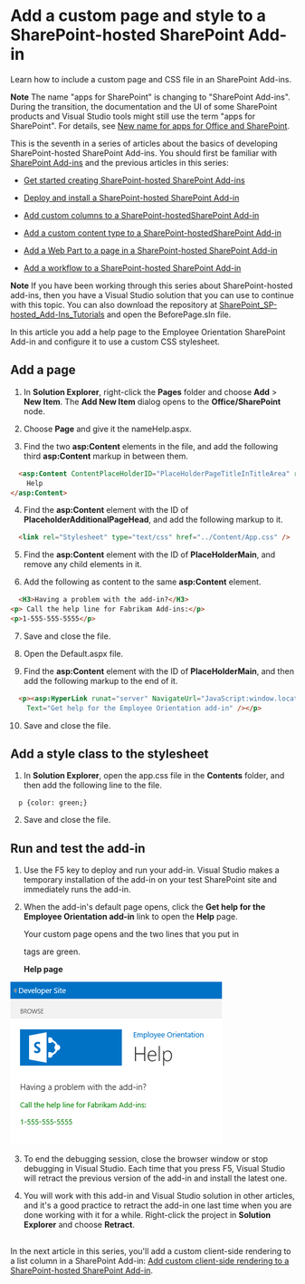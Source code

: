 


# Add a custom page and style to a SharePoint-hosted SharePoint Add-in
Learn how to include a custom page and CSS file in an SharePoint Add-ins.
 

 **Note**  The name "apps for SharePoint" is changing to "SharePoint Add-ins". During the transition, the documentation and the UI of some SharePoint products and Visual Studio tools might still use the term "apps for SharePoint". For details, see  [New name for apps for Office and SharePoint](new-name-for-apps-for-sharepoint#bk_newname).
 

This is the seventh in a series of articles about the basics of developing SharePoint-hosted SharePoint Add-ins. You should first be familiar with  [SharePoint Add-ins](sharepoint-add-ins) and the previous articles in this series:
 

-  [Get started creating SharePoint-hosted SharePoint Add-ins](get-started-creating-sharepoint-hosted-sharepoint-add-ins)
    
 
-  [Deploy and install a SharePoint-hosted SharePoint Add-in](deploy-and-install-a-sharepoint-hosted-sharepoint-add-in)
    
 
-  [Add custom columns to a SharePoint-hostedSharePoint Add-in](add-custom-columns-to-a-sharepoint-hostedsharepoint-add-in)
    
 
-  [Add a custom content type to a SharePoint-hostedSharePoint Add-in](add-a-custom-content-type-to-a-sharepoint-hostedsharepoint-add-in)
    
 
-  [Add a Web Part to a page in a SharePoint-hosted SharePoint Add-in](add-a-web-part-to-a-page-in-a-sharepoint-hosted-sharepoint-add-in)
    
 
-  [Add a workflow to a SharePoint-hosted SharePoint Add-in](add-a-workflow-to-a-sharepoint-hosted-sharepoint-add-in)
    
 

 **Note**  If you have been working through this series about SharePoint-hosted add-ins, then you have a Visual Studio solution that you can use to continue with this topic. You can also download the repository at  [SharePoint_SP-hosted_Add-Ins_Tutorials](https://github.com/OfficeDev/SharePoint_SP-hosted_Add-Ins_Tutorials) and open the BeforePage.sln file.
 

In this article you add a help page to the Employee Orientation SharePoint Add-in and configure it to use a custom CSS stylesheet. 
 

## Add a page


1. In  **Solution Explorer**, right-click the  **Pages** folder and choose **Add** > **New Item**. The  **Add New Item** dialog opens to the **Office/SharePoint** node.
    
 
2. Choose  **Page** and give it the nameHelp.aspx. 
    
 
3. Find the two  **asp:Content** elements in the file, and add the following third **asp:Content** markup in between them.
    
```HTML
  <asp:Content ContentPlaceHolderID="PlaceHolderPageTitleInTitleArea" runat="server">
    Help
</asp:Content> 
```

4. Find the  **asp:Content** element with the ID of **PlaceholderAdditionalPageHead**, and add the following markup to it.
    
```HTML
  <link rel="Stylesheet" type="text/css" href="../Content/App.css" />
```

5. Find the  **asp:Content** element with the ID of **PlaceHolderMain**, and remove any child elements in it.
    
 
6. Add the following as content to the same  **asp:Content** element.
    
```HTML
  <H3>Having a problem with the add-in?</H3>
<p> Call the help line for Fabrikam Add-ins:</p>
<p>1-555-555-5555</p>
```

7. Save and close the file.
    
 
8. Open the Default.aspx file.
    
 
9. Find the  **asp:Content** element with the ID of **PlaceHolderMain**, and then add the following markup to the end of it. 
    
```HTML
  <p><asp:HyperLink runat="server" NavigateUrl="JavaScript:window.location = _spPageContextInfo.webAbsoluteUrl + '/Pages/Help.aspx';" 
    Text="Get help for the Employee Orientation add-in" /></p>

```

10. Save and close the file.
    
 

## Add a style class to the stylesheet


 

 

1. In  **Solution Explorer**, open the app.css file in the  **Contents** folder, and then add the following line to the file.
    
```
  p {color: green;}
```

2. Save and close the file.
    
 

## Run and test the add-in


 

 

1. Use the F5 key to deploy and run your add-in. Visual Studio makes a temporary installation of the add-in on your test SharePoint site and immediately runs the add-in. 
    
 
2. When the add-in's default page opens, click the  **Get help for the Employee Orientation add-in** link to open the **Help** page.
    
    Your custom page opens and the two lines that you put in <p> tags are green.
    

    **Help page**

 

  ![A SharePoint page with title "Help". There is a header line in black, followed by two text lines in green.](../../images/2df51ab0-5b24-4a37-8b6a-6e95dbb1aeaa.PNG)
 

    
    
 
3. To end the debugging session, close the browser window or stop debugging in Visual Studio. Each time that you press F5, Visual Studio will retract the previous version of the add-in and install the latest one.
    
 
4. You will work with this add-in and Visual Studio solution in other articles, and it's a good practice to retract the add-in one last time when you are done working with it for a while. Right-click the project in  **Solution Explorer** and choose **Retract**.
    
 

## 
<a name="Nextsteps"> </a>

In the next article in this series, you'll add a custom client-side rendering to a list column in a SharePoint Add-in:  [Add custom client-side rendering to a SharePoint-hosted SharePoint Add-in](add-custom-client-side-rendering-to-a-sharepoint-hosted-sharepoint-add-in).
 

 

